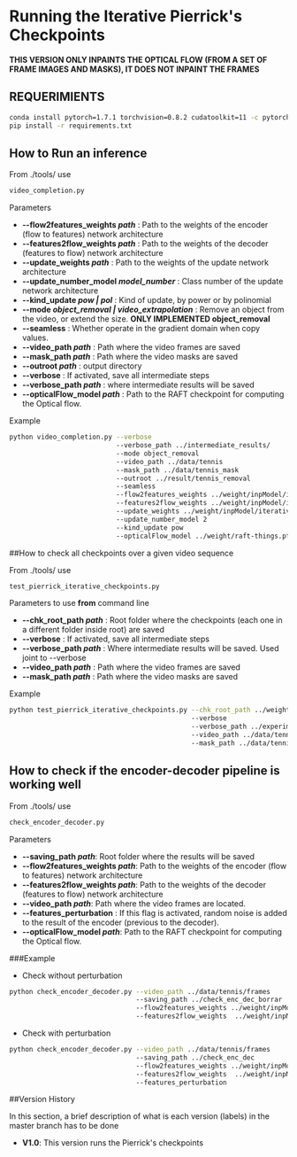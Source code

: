 # Running the Iterative Pierrick's Checkpoints
**THIS VERSION ONLY INPAINTS THE OPTICAL FLOW (FROM A SET OF FRAME IMAGES AND MASKS), IT DOES NOT INPAINT THE FRAMES**

## REQUERIMIENTS

```bash
conda install pytorch=1.7.1 torchvision=0.8.2 cudatoolkit=11 -c pytorch
pip install -r requirements.txt
``` 

## How to Run an inference
From ./tools/ use

```bash
video_completion.py
``` 

Parameters

* **--flow2features_weights _path_** :  Path to the weights of the  encoder (flow to features) network architecture
* **--features2flow_weights _path_** : Path to the weights of the  decoder (features to flow) network architecture
* **--update_weights _path_** : Path to the weights of the update network architecture
* **--update_number_model _model_number_** : Class number of the update network architecture
* **--kind_update _pow | pol_** : Kind of update, by power or by polinomial
* **--mode _object_removal | video_extrapolation_** : Remove an object from the video, or extend the size. **ONLY IMPLEMENTED object_removal** 
* **--seamless** : Whether operate in the gradient domain when copy values.
* **--video_path _path_** : Path where the video frames are saved
* **--mask_path _path_** : Path where the video masks are saved
* **--outroot _path_** : output directory
* **--verbose** : If activated, save all intermediate steps
* **--verbose_path _path_** : where intermediate results will be saved
* **--opticalFlow_model _path_** : Path to the RAFT checkpoint for computing the Optical flow.

Example
```bash
python video_completion.py --verbose 
                           --verbose_path ../intermediate_results/
                           --mode object_removal 
                           --video_path ../data/tennis 
                           --mask_path ../data/tennis_mask 
                           --outroot ../result/tennis_removal 
                           --seamless  
                           --flow2features_weights ../weight/inpModel/iterative_inpainting_single_decoding_3_pow_update_5frames/ckpt/flow_2F_39999.pth
                           --features2flow_weights ../weight/inpModel/iterative_inpainting_single_decoding_3_pow_update_5frames/ckpt/F2flow_39999.pth
                           --update_weights ../weight/inpModel/iterative_inpainting_single_decoding_3_pow_update_5frames/ckpt/update_39999.pth
                           --update_number_model 2 
                           --kind_update pow
                           --opticalFlow_model ../weight/raft-things.pth
``` 


##How to check all checkpoints over a given video sequence

From ./tools/ use
```bash
test_pierrick_iterative_checkpoints.py
``` 

Parameters to use **from** command line
* **--chk_root_path _path_** : Root folder where the checkpoints (each one in a different folder inside root) are saved
* **--verbose** : If activated, save all intermediate steps
* **--verbose_path _path_** : Where intermediate results will be saved. Used joint to --verbose
* **--video_path _path_** : Path where the video frames are saved
* **--mask_path _path_** : Path where the video masks are saved
   
Example

```bash
python test_pierrick_iterative_checkpoints.py --chk_root_path ../weight/inpModel/ 
                                              --verbose 
                                              --verbose_path ../experimet_results/
                                              --video_path ../data/tennis/  
                                              --mask_path ../data/tennis_mask/
``` 

## How to check if the encoder-decoder pipeline is working well
From ./tools/ use 
```bash
check_encoder_decoder.py
``` 

Parameters
* **--saving_path _path_**: Root folder where the results will be saved
* **--flow2features_weights _path_**: Path to the weights of the  encoder (flow to features) network architecture
* **--features2flow_weights _path_**: Path to the weights of the  decoder (features to flow) network architecture
* **--video_path _path_**: Path where the video frames are located.
* **--features_perturbation** : If this flag is activated, random noise is added to the result of the encoder (previous to the decoder).
* **--opticalFlow_model _path_**: Path to the RAFT checkpoint for computing the Optical flow.

###Example
* Check without perturbation
```bash
python check_encoder_decoder.py --video_path ../data/tennis/frames  
                                --saving_path ../check_enc_dec_borrar 
                                --flow2features_weights ../weight/inpModel/iterative_inpainting_single_decoding_2_pow_update_5frames_no_schedule_fill/ckpt/flow_2F_19999.pth 
                                --features2flow_weights  ../weight/inpModel/iterative_inpainting_single_decoding_2_pow_update_5frames_no_schedule_fill/ckpt/F2flow_19999.pth
```

* Check with perturbation
```bash
python check_encoder_decoder.py --video_path ../data/tennis/frames  
                                --saving_path ../check_enc_dec
                                --flow2features_weights ../weight/inpModel/iterative_inpainting_single_decoding_2_pow_update_5frames_no_schedule_fill/ckpt/flow_2F_19999.pth 
                                --features2flow_weights  ../weight/inpModel/iterative_inpainting_single_decoding_2_pow_update_5frames_no_schedule_fill/ckpt/F2flow_19999.pth
                                --features_perturbation
```

##Version History

In this section, a brief description of what is each version (labels) in the master branch has to be done

* **V1.0**: This version runs the Pierrick's checkpoints